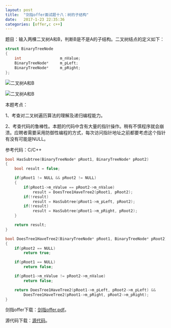 ```yaml
---
layout:	post
title:	"剑指offer面试题十八：树的子结构"
date:	2017-1-23 22:35:36
categories:	[offer,c c++]
---
```


题目：输入两棵二叉树A和B，判断B是不是A的子结构。二叉树结点的定义如下：

```c
struct BinaryTreeNode
{
	int					m_nValue;
	BinaryTreeNode*		m_pLeft;
	BinaryTreeNode*		m_pRight;
};
```

![二叉树A和B](https://raw.githubusercontent.com/cofire/cofire.github.io/master/img/offer/4/1.png "二叉树A和B")

![二叉树A和B](https://raw.githubusercontent.com/cofire/cofire.github.io/master/img/offer/4/2.png "二叉树A和B")

本题考点：

1、考查对二叉树遍历算法的理解及递归编程能力。

2、考查代码的鲁棒性。本题的代码中含有大量的指针操作。稍有不慎程序就会崩溃。应聘者需要采用防御性编程的方式，每次访问指针地址之前都要考虑这个指针有没有可能是NULL。

参考代码：C/C++

```c
bool HasSubtree(BinaryTreeNode* pRoot1, BinaryTreeNode* pRoot2)
{
    bool result = false;

    if(pRoot1 != NULL && pRoot2 != NULL)
    {
        if(pRoot1->m_nValue == pRoot2->m_nValue)
            result = DoesTree1HaveTree2(pRoot1, pRoot2);
        if(!result)
            result = HasSubtree(pRoot1->m_pLeft, pRoot2);
        if(!result)
            result = HasSubtree(pRoot1->m_pRight, pRoot2);
    }

    return result;
}

bool DoesTree1HaveTree2(BinaryTreeNode* pRoot1, BinaryTreeNode* pRoot2)
{
    if(pRoot2 == NULL)
        return true;

    if(pRoot1 == NULL)
        return false;

    if(pRoot1->m_nValue != pRoot2->m_nValue)
        return false;

    return DoesTree1HaveTree2(pRoot1->m_pLeft, pRoot2->m_pLeft) &&
        DoesTree1HaveTree2(pRoot1->m_pRight, pRoot2->m_pRight);
}
```

剑指offer下载：[剑指offer.pdf](https://raw.githubusercontent.com/cofire/cofire.github.io/master/source/剑指offer.pdf "剑指offer.pdf")。

源代码下载：[源代码](https://raw.githubusercontent.com/cofire/cofire.github.io/master/source/剑指offer源代码.zip "剑指offer源代码")。